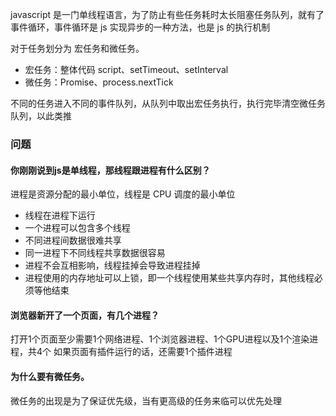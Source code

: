 javascript 是一门单线程语言，为了防止有些任务耗时太长阻塞任务队列，就有了事件循环，事件循环是 js 实现异步的一种方法，也是 js 的执行机制

对于任务划分为 宏任务和微任务。
- 宏任务：整体代码 script、setTimeout、setInterval
- 微任务：Promise、process.nextTick

不同的任务进入不同的事件队列，从队列中取出宏任务执行，执行完毕清空微任务队列，以此类推

### 问题
#### 你刚刚说到js是单线程，那线程跟进程有什么区别？
进程是资源分配的最小单位，线程是 CPU 调度的最小单位

- 线程在进程下运行
- 一个进程可以包含多个线程
- 不同进程间数据很难共享
- 同一进程下不同线程共享数据很容易
- 进程不会互相影响，线程挂掉会导致进程挂掉
- 进程使用的内存地址可以上锁，即一个线程使用某些共享内存时，其他线程必须等他结束

#### 浏览器新开了一个页面，有几个进程？
打开1个页面至少需要1个网络进程、1个浏览器进程、1个GPU进程以及1个渲染进程，共4个
如果页面有插件运行的话，还需要1个插件进程

#### 为什么要有微任务。
微任务的出现是为了保证优先级，当有更高级的任务来临可以优先处理
